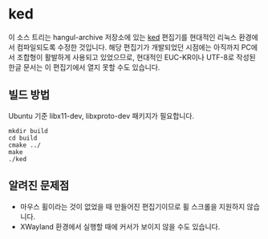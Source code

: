# ked

이 소스 트리는 hangul-archive 저장소에 있는
[ked](http://ftp.kaist.ac.kr/hangul/editor/ked/) 편집기를 현대적인 리눅스
환경에서 컴파일되도록 수정한 것입니다. 해당 편집기가 개발되었던 시점에는
아직까지 PC에서 조합형이 활발하게 사용되고 있었으므로, 현대적인 EUC-KR이나
UTF-8로 작성된 한글 문서는 이 편집기에서 열지 못할 수도 있습니다.

## 빌드 방법
Ubuntu 기준 libx11-dev, libxproto-dev 패키지가 필요합니다.

```
mkdir build
cd build
cmake ../
make
./ked
```

## 알려진 문제점
 * 마우스 휠이라는 것이 없었을 때 만들어진 편집기이므로 휠 스크롤을 지원하지
   않습니다.
 * XWayland 환경에서 실행할 때에 커서가 보이지 않을 수도 있습니다.
